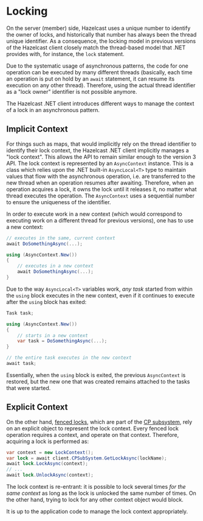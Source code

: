 # Locking

On the server (member) side, Hazelcast uses a unique number to identify the owner of locks, and historically that number has always been the thread unique identifier. As a consequence, the locking model in previous versions of the Hazelcast client closely match the thread-based model that .NET provides with, for instance, the `lock` statement.

Due to the systematic usage of asynchronous patterns, the code for one operation can be executed by many different threads (basically, each time an operation is put on hold by an `await` statement, it can resume its execution on any other thread). Therefore, using the actual thread identifier as a "lock owner" identifier is not possible anymore.

The Hazelcast .NET client introduces different ways to manage the context of a lock in an asynchronous pattern.

## Implicit Context

For things such as maps, that would implicitly rely on the thread identifier to identify their lock context, the Hazelcast .NET client implicitly manages a "lock context".
This allows the API to remain similar enough to the version 3 API.
The lock context is represented by an `AsyncContext` instance.
This is a class which relies upon the .NET built-in `AsyncLocal<T>` type to maintain values that flow with the asynchronous operation, i.e. are transferred to the new thread when an operation resumes after awaiting.
Therefore, when an operation acquires a lock, it owns the lock until it releases it, no matter what thread executes the operation.
The `AsyncContext` uses a sequential number to ensure the uniqueness of the identifier.

In order to execute work in a new context (which would correspond to executing work on a different thread for previous versions), one has to use a new context:

```csharp
// executes in the same, current context
await DoSomethingAsync(...);

using (AsyncContext.New())
{
    // executes in a new context
    await DoSomethingAsync(...);
}
```

Due to the way `AsyncLocal<T>` variables work, *any task* started from within the `using` block executes in the new context, even if it continues to execute after the `using` block has exited:

```csharp
Task task;

using (AsyncContext.New())
{
    // starts in a new context
    var task = DoSomethingAsync(...);
}

// the entire task executes in the new context
await task;
```

Essentially, when the `using` block is exited, the previous `AsyncContext` is restored, but the new one that was created remains attached to the tasks that were started.

## Explicit Context

On the other hand, [fenced locks](distributed-objects/fencedlock.md), which are part of the [CP subsystem](cpsubsystem.md), rely on an explicit object to represent the lock context. Every fenced lock operation requires a context, and operate on that context. Therefore, acquiring a lock is performed as:
```csharp
var context = new LockContext();
var lock = await client.CPSubSystem.GetLockAsync(lockName);
await lock.LockAsync(context);
// ...
await lock.UnlockAsync(context);
```

The lock context is re-entrant: it is possible to lock several times *for the same context* as long as the lock is unlocked the same number of times. On the other hand, trying to lock for any other context object would block.

It is up to the application code to manage the lock context appropriately.
